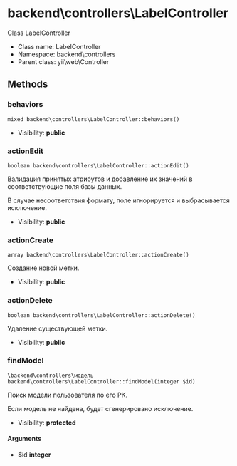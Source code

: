 backend\controllers\LabelController
===============

Class LabelController




* Class name: LabelController
* Namespace: backend\controllers
* Parent class: yii\web\Controller







Methods
-------


### behaviors

    mixed backend\controllers\LabelController::behaviors()





* Visibility: **public**




### actionEdit

    boolean backend\controllers\LabelController::actionEdit()

Валидация принятых атрибутов и добавление их значений в соответствующие поля базы данных.

В случае несоответствия формату, поле игнорируется и выбрасывается исключение.

* Visibility: **public**




### actionCreate

    array backend\controllers\LabelController::actionCreate()

Создание новой метки.



* Visibility: **public**




### actionDelete

    boolean backend\controllers\LabelController::actionDelete()

Удаление существующей метки.



* Visibility: **public**




### findModel

    \backend\controllers\модель backend\controllers\LabelController::findModel(integer $id)

Поиск модели пользователя по его PK.

Если модель не найдена, будет сгенерировано исключение.

* Visibility: **protected**


#### Arguments
* $id **integer**

